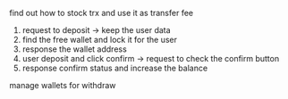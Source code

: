 find out how to stock trx and use it as transfer fee

1. request to deposit -> keep the user data
2. find the free wallet and lock it for the user
3. response the wallet address
4. user deposit and click confirm -> request to check the confirm button
5. response confirm status and increase the balance

manage wallets for withdraw

